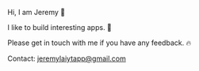 Hi, I am Jeremy 👋

I like to build interesting apps. 🎉

Please get in touch with me if you have any feedback. 🔥

Contact: jeremylaiytapp@gmail.com
